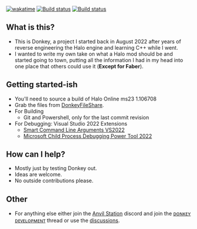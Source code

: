 [![wakatime](https://wakatime.com/badge/github/twist84/ManagedDonkey.svg)](https://wakatime.com/badge/github/twist84/ManagedDonkey)
[![Build status](https://ci.appveyor.com/api/projects/status/ha46jv9ytnxwlfr4/branch/main?svg=true)](https://ci.appveyor.com/project/theTwist84/ManagedDonkey/branch/main)
[![Build status](https://github.com/twist84/ManagedDonkey/actions/workflows/build.yml/badge.svg?branch=main)](https://github.com/twist84/ManagedDonkey/actions/workflows/build.yml)

## What is this?
 - This is Donkey, a project I started back in August 2022 after years of reverse engineering the Halo engine and learning C++ while I went.
 - I wanted to write my own take on what a Halo mod should be and started going to town, putting all the information I had in my head into one place that others could use it (**Except for Faber**).

## Getting started-ish
 - You'll need to source a build of Halo Online ms23 1.106708
 - Grab the files from [DonkeyFileShare](https://github.com/twist84/DonkeyFileShare).
 - For Building
   - Git and Powershell, only for the last commit revision
 - For Debugging: Visual Studio 2022 Extensions
   - [Smart Command Line Arguments VS2022](https://marketplace.visualstudio.com/items?itemName=MBulli.SmartCommandlineArguments2022)
   - [Microsoft Child Process Debugging Power Tool 2022](https://marketplace.visualstudio.com/items?itemName=vsdbgplat.MicrosoftChildProcessDebuggingPowerTool2022)

## How can I help?
 - Mostly just by testing Donkey out.
 - Ideas are welcome.
 - No outside contributions please.

## Other
 - For anything else either join the [Anvil Station](https://discord.gg/Bp6knsfG2z) discord and join the [ᴅᴏɴᴋᴇʏ ᴅᴇᴠᴇʟᴏᴘᴍᴇɴᴛ](https://discord.com/channels/933259958701654016/1082719367512465430) thread or use the [discussions](https://github.com/twist84/ManagedDonkey/discussions).

